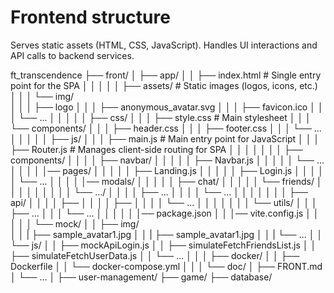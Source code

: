 # Frontend structure

Serves static assets (HTML, CSS, JavaScript).
Handles UI interactions and API calls to backend services.

ft_transcendence
├── front/
│ ├── app/
│ │ ├── index.html # Single entry point for the SPA
│ │ │
│ │ ├── assets/ # Static images (logos, icons, etc.)
│ │ │ └── img/  
│ │ │ ├── logo
│ │ │ ├── anonymous_avatar.svg
│ │ │ ├── favicon.ico
│ │ │ └── ...
│ │ │
│ │ ├── css/
│ │ │ ├── style.css # Main stylesheet
│ │ │ └── components/
│ │ │ ├── header.css
│ │ │ ├── footer.css
│ │ │ └── ...
│ │ │
│ │ ├── js/
│ │ │ ├── main.js # Main entry point for JavaScript
│ │ │ ├── Router.js # Manages client-side routing for SPA
│ │ │ │
│ │ │ ├── components/
│ │ │ │ ├── navbar/
│ │ │ │ │ ├── Navbar.js
│ │ │ │ │ └── ...
│ │ │ │ │── pages/
│ │ │ │ │ ├── Landing.js
│ │ │ │ │ ├── Login.js
│ │ │ │ │ └── ...
│ │ │ │ │── modals/
│ │ │ │ │ ├── chat/
│ │ │ │ │ └── friends/
│ │ │ │ │
│ │ │ │ └── .../
│ │ │ │ ├── ...
│ │ │ │ └── ...
│ │ │ │
│ │ │ ├── api/
│ │ │ │ ├──
│ │ │ │ ├──
│ │ │ │ └── ...
│ │ │ │
│ │ │ └── utils/
│ │ │ ├── ...
│ │ │ └── ...
│ │ │
│ │ │── package.json
│ │ │── vite.config.js
│ │ │
│ │ └── mock/
│ │ ├── img/  
│ │ | ├── sample_avatar1.jpg
│ │ | ├── sample_avatar1.jpg
│ │ | └── ...
│ │ └── js/
│ │ ├── mockApiLogin.js
│ │ ├── simulateFetchFriendsList.js
│ │ ├── simulateFetchUserData.js
│ │ └── ...
│ │
│ ├── docker/
│ │ ├── Dockerfile
│ │ └── docker-compose.yml
│ │
│ └── doc/
│ ├── FRONT.md
│ └── ...
│
├── user-management/
├── game/
├── database/
